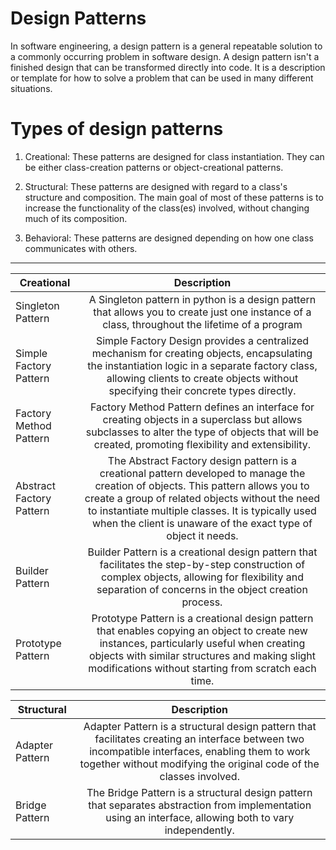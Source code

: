 # Design Patterns
In software engineering, a design pattern is a general repeatable solution to a commonly occurring problem in software design. A design pattern isn't a finished design that can be transformed directly into code. It is a description or template for how to solve a problem that can be used in many different situations.

# Types of design patterns
1. Creational: These patterns are designed for class instantiation. They can be either class-creation patterns or object-creational patterns.

2. Structural: These patterns are designed with regard to a class's structure and composition. The main goal of most of these patterns is to increase the functionality of the class(es) involved, without changing much of its composition.

3. Behavioral: These patterns are designed depending on how one class communicates with others.

<hr>


| Creational                        | Description                   |
| -------------                     |:-------------:                |
| Singleton Pattern                         | A Singleton pattern in python is a design pattern that allows you to create just one instance of a class, throughout the lifetime of a program                 |
| Simple Factory Pattern                             | Simple Factory Design provides a centralized mechanism for creating objects, encapsulating the instantiation logic in a separate factory class, allowing clients to create objects without specifying their concrete types directly.
| Factory Method Pattern                             | Factory Method Pattern defines an interface for creating objects in a superclass but allows subclasses to alter the type of objects that will be created, promoting flexibility and extensibility.
| Abstract Factory Pattern                           | The Abstract Factory design pattern is a creational pattern developed to manage the creation of objects. This pattern allows you to create a group of related objects without the need to instantiate multiple classes. It is typically used when the client is unaware of the exact type of object it needs.
| Builder Pattern                                    | Builder Pattern is a creational design pattern that facilitates the step-by-step construction of complex objects, allowing for flexibility and separation of concerns in the object creation process.
| Prototype Pattern                                  | Prototype Pattern is a creational design pattern that enables copying an object to create new instances, particularly useful when creating objects with similar structures and making slight modifications without starting from scratch each time.



| Structural                        | Description                   |
| -------------                     |:-------------:                |
| Adapter Pattern                                                   | Adapter Pattern is a structural design pattern that facilitates creating an interface between two incompatible interfaces, enabling them to work together without modifying the original code of the classes involved.
| Bridge Pattern                                                   | The Bridge Pattern is a structural design pattern that separates abstraction from implementation using an interface, allowing both to vary independently.

